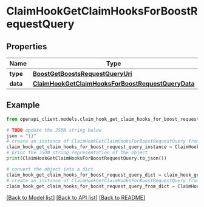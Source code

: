 # ClaimHookGetClaimHooksForBoostRequestQuery


## Properties

Name | Type | Description | Notes
------------ | ------------- | ------------- | -------------
**type** | [**BoostGetBoostsRequestQueryUri**](BoostGetBoostsRequestQueryUri.md) |  | [optional] 
**data** | [**ClaimHookGetClaimHooksForBoostRequestQueryData**](ClaimHookGetClaimHooksForBoostRequestQueryData.md) |  | [optional] 

## Example

```python
from openapi_client.models.claim_hook_get_claim_hooks_for_boost_request_query import ClaimHookGetClaimHooksForBoostRequestQuery

# TODO update the JSON string below
json = "{}"
# create an instance of ClaimHookGetClaimHooksForBoostRequestQuery from a JSON string
claim_hook_get_claim_hooks_for_boost_request_query_instance = ClaimHookGetClaimHooksForBoostRequestQuery.from_json(json)
# print the JSON string representation of the object
print(ClaimHookGetClaimHooksForBoostRequestQuery.to_json())

# convert the object into a dict
claim_hook_get_claim_hooks_for_boost_request_query_dict = claim_hook_get_claim_hooks_for_boost_request_query_instance.to_dict()
# create an instance of ClaimHookGetClaimHooksForBoostRequestQuery from a dict
claim_hook_get_claim_hooks_for_boost_request_query_from_dict = ClaimHookGetClaimHooksForBoostRequestQuery.from_dict(claim_hook_get_claim_hooks_for_boost_request_query_dict)
```
[[Back to Model list]](../README.md#documentation-for-models) [[Back to API list]](../README.md#documentation-for-api-endpoints) [[Back to README]](../README.md)



